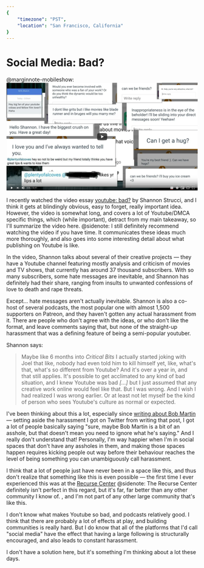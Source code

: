 ```yaml
---
{
	"timezone": "PST",
	"location": "San Francisco, California"
}
---
```

# Social Media: Bad?

@marginnote-mobileshow: <a href="https://www.youtube.com/watch?v=LrMvyVEQO6M"><img src="/img/post/social-media-bad/thumbnail.png" alt="A thumbnail image of a youtube video, showing screenshots of various creepy messages."/></a>

I recently watched the video essay [youtube: bad?](https://www.youtube.com/watch?v=LrMvyVEQO6M) by Shannon Strucci, and I think it gets at blindingly obvious, easy to forget, really important idea. However, the video is somewhat long, and covers a lot of Youtube/DMCA specific things, which (while important), detract from my main takeaway, so I'll summarize the video here.
@sidenote: I still definitely recommend watching the video if you have time. It communicates these ideas much more thoroughly, and also goes into some interesting detail about what publishing on Youtube is like.

In the video, Shannon talks about several of their creative projects — they have a Youtube channel featuring mostly analysis and criticism of movies and TV shows, that currently has around 37 thousand subscribers. With so many subscribers, some hate messages are inevitable, and Shannon has definitely had their share, ranging from insults to unwanted confessions of love to death and rape threats.

Except… hate messages aren't actually inevitable. Shannon is also a co-host of several podcasts, the most popular one with almost 1,500 supporters on Patreon, and they haven't gotten any actual harassment from it. There are people who don't agree with the ideas, or who don't like the format, and leave comments saying that, but none of the straight-up harassment that was a defining feature of being a semi-popular youtuber.

Shannon says:

> Maybe like 6 months into *Critical Bits* I actually started joking with Joel that like, nobody had even told him to kill himself yet, like, what's that, what's so different from Youtube? And it's over a year in, and that still applies. It's possible to get acclimated to any kind of bad situation, and I knew Youtube was bad *[…]* but I just assumed that any creative work online would feel like that. But I was wrong. And I wish I had realized I was wrong earlier. Or at least not let myself be the kind of person who sees Youtube's culture as normal or expected.

I've been thinking about this a lot, especially since [writing about Bob Martin](https://blog.wesleyac.com/posts/robert-martin) — setting aside the harassment I got on Twitter from writing that post, I got a lot of people basically saying "sure, maybe Bob Martin is a bit of an asshole, but that doesn't mean you need to ignore what he's saying." And I really don't understand that! Personally, I'm way happier when I'm in social spaces that don't have any assholes in them, and making those spaces happen requires kicking people out way before their behaviour reaches the level of being something you can unambiguously call harassment.

I think that a lot of people just have never been in a space like this, and thus don't realize that something like this is even possible — the first time I ever experienced this was at the [Recurse Center](https://www.recurse.com/)
@sidenote: The Recurse Center definitely isn't perfect in this regard, but it's far, far better than any other community I know of.
, and I'm not part of any other large community that's like this.

I don't know what makes Youtube so bad, and podcasts relatively good. I think that there are probably a lot of effects at play, and building communities is really hard. But I do know that all of the platforms that I'd call "social media" have the effect that having a large following is structurally encouraged, and also leads to constant harassment.

I don't have a solution here, but it's something I'm thinking about a lot these days.
